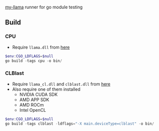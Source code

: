 [my-llama](https://github.com/edp1096/my-llama) runner for go module testing

## Build

### CPU
* Require `llama.dll` from [here](https://github.com/edp1096/my-llama/releases)
```powershell
$env:CGO_LDFLAGS=$null
go build -tags cpu -o bin/
```

### CLBlast
* Require `llama_cl.dll` and `clblast.dll` from [here](https://github.com/edp1096/my-llama/releases)
* Also require one of them installed
    * NVIDIA CUDA SDK
    * AMD APP SDK
    * AMD ROCm
    * Intel OpenCL
```powershell
$env:CGO_LDFLAGS=$null
go build -tags clblast -ldflags="-X main.deviceType=clblast" -o bin/
```
